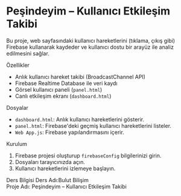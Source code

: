 # Peşindeyim – Kullanıcı Etkileşim Takibi

Bu proje, web sayfasındaki kullanıcı hareketlerini (tıklama, çıkış gibi) Firebase kullanarak kaydeder ve kullanıcı dostu bir arayüz ile analiz edilmesini sağlar.

 Özellikler
- Anlık kullanıcı hareket takibi (BroadcastChannel API)
- Firebase Realtime Database ile veri kaydı
- Görsel kullanıcı paneli (`panel.html`)
- Canlı etkileşim ekranı (`dashboard.html`)

Dosyalar
- `dashboard.html`: Anlık kullanıcı hareketlerini gösterir.
- `panel.html`: Firebase'deki geçmiş kullanıcı hareketlerini listeler.
- `Web App.js`: Firebase yapılandırmasını içerir.

 Kurulum
1. Firebase projesi oluşturup `firebaseConfig` bilgilerinizi girin.
2. Dosyaları tarayıcınızda açın.
3. Kullanıcı hareketlerini izlemeye başlayın.

Ders Bilgisi
Ders Adı:Bulut Bilişim  
Proje Adı: Peşindeyim – Kullanıcı Etkileşim Takibi
